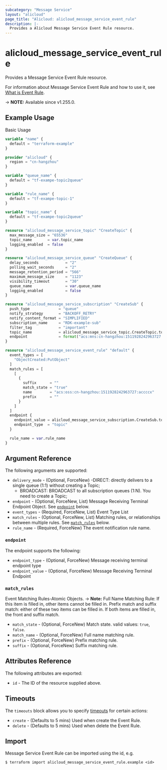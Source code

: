 ```yaml
---
subcategory: "Message Service"
layout: "alicloud"
page_title: "Alicloud: alicloud_message_service_event_rule"
description: |-
  Provides a Alicloud Message Service Event Rule resource.
---
```


# alicloud_message_service_event_rule

Provides a Message Service Event Rule resource.



For information about Message Service Event Rule and how to use it, see [What is Event Rule](https://next.api.alibabacloud.com/document/Mns-open/2022-01-19/CreateEventRule).

-> **NOTE:** Available since v1.255.0.

## Example Usage

Basic Usage

```terraform
variable "name" {
  default = "terraform-example"
}

provider "alicloud" {
  region = "cn-hangzhou"
}

variable "queue_name" {
  default = "tf-exampe-topic2queue"
}

variable "rule_name" {
  default = "tf-exampe-topic-1"
}

variable "topic_name" {
  default = "tf-exampe-topic2queue"
}

resource "alicloud_message_service_topic" "CreateTopic" {
  max_message_size = "65536"
  topic_name       = var.topic_name
  logging_enabled  = false
}

resource "alicloud_message_service_queue" "CreateQueue" {
  delay_seconds            = "2"
  polling_wait_seconds     = "2"
  message_retention_period = "566"
  maximum_message_size     = "1123"
  visibility_timeout       = "30"
  queue_name               = var.queue_name
  logging_enabled          = false
}

resource "alicloud_message_service_subscription" "CreateSub" {
  push_type             = "queue"
  notify_strategy       = "BACKOFF_RETRY"
  notify_content_format = "SIMPLIFIED"
  subscription_name     = "RDK-example-sub"
  filter_tag            = "important"
  topic_name            = alicloud_message_service_topic.CreateTopic.topic_name
  endpoint              = format("acs:mns:cn-hangzhou:1511928242963727:/queues/%s", alicloud_message_service_queue.CreateQueue.id)
}

resource "alicloud_message_service_event_rule" "default" {
  event_types = [
    "ObjectCreated:PutObject"
  ]
  match_rules = [
    [
      {
        suffix      = ""
        match_state = "true"
        name        = "acs:oss:cn-hangzhou:1511928242963727:accccx"
        prefix      = ""
      }
    ]
  ]
  endpoint {
    endpoint_value = alicloud_message_service_subscription.CreateSub.topic_name
    endpoint_type  = "topic"
  }

  rule_name = var.rule_name
}
```

## Argument Reference

The following arguments are supported:
* `delivery_mode` - (Optional, ForceNew) -DIRECT: directly delivers to a single queue (1:1) without creating a Topic;
  - BROADCAST: BROADCAST to all subscription queues (1:N). You need to create a Topic;
* `endpoint` - (Optional, ForceNew, List) Message Receiving Terminal Endpoint Object. See [`endpoint`](#endpoint) below.
* `event_types` - (Required, ForceNew, List) Event Type List
* `match_rules` - (Optional, ForceNew, List) Matching rules, or relationships between multiple rules. See [`match_rules`](#match_rules) below.
* `rule_name` - (Required, ForceNew) The event notification rule name.

### `endpoint`

The endpoint supports the following:
* `endpoint_type` - (Optional, ForceNew) Message receiving terminal endpoint type
* `endpoint_value` - (Optional, ForceNew) Message Receiving Terminal Endpoint

### `match_rules`

Event Matching Rules-Atomic Objects.
-> **Note:** Full Name Matching Rule: If this item is filled in, other items cannot be filled in.
Prefix match and suffix match: either of these two items can be filled in. If both items are filled in, the front and suffix match.

* `match_state` - (Optional, ForceNew)  Match state. valid values: `true`, `false`.
* `match_name` - (Optional, ForceNew) Full name matching rule.
* `prefix` - (Optional, ForceNew) Prefix matching rule.
* `suffix` - (Optional, ForceNew) Suffix matching rule.

## Attributes Reference

The following attributes are exported:
* `id` - The ID of the resource supplied above.

## Timeouts

The `timeouts` block allows you to specify [timeouts](https://developer.hashicorp.com/terraform/language/resources/syntax#operation-timeouts) for certain actions:
* `create` - (Defaults to 5 mins) Used when create the Event Rule.
* `delete` - (Defaults to 5 mins) Used when delete the Event Rule.

## Import

Message Service Event Rule can be imported using the id, e.g.

```shell
$ terraform import alicloud_message_service_event_rule.example <id>
```
